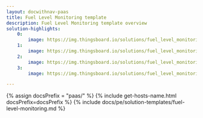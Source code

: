 ```yaml
---
layout: docwithnav-paas
title: Fuel Level Monitoring template
description: Fuel Level Monitoring template overview
solution-highlights:
    0:
        image: https://img.thingsboard.io/solutions/fuel_level_monitoring/fuel-monitoring-1.png
    1:
        image: https://img.thingsboard.io/solutions/fuel_level_monitoring/fuel-monitoring-2.png
    2:
        image: https://img.thingsboard.io/solutions/fuel_level_monitoring/fuel-monitoring-3.png
    3:
        image: https://img.thingsboard.io/solutions/fuel_level_monitoring/fuel-monitoring-4.png

---
```


{% assign docsPrefix = "paas/" %}
{% include get-hosts-name.html docsPrefix=docsPrefix %}
{% include docs/pe/solution-templates/fuel-level-monitoring.md %}